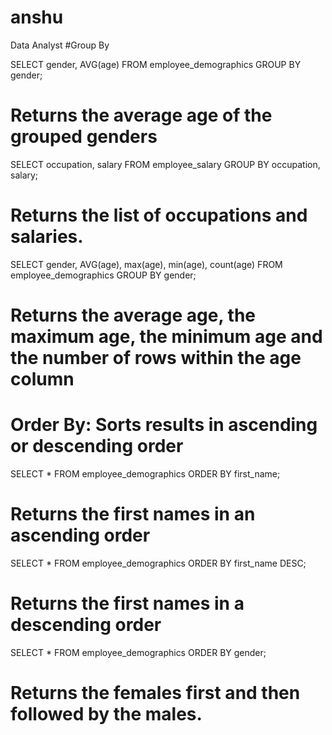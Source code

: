 # anshu
Data Analyst
#Group By

SELECT gender, AVG(age)
FROM employee_demographics
GROUP BY gender;
# Returns the average age of the grouped genders

SELECT occupation, salary
FROM employee_salary
GROUP BY occupation, salary;
# Returns the list of occupations and salaries.

SELECT gender, AVG(age), max(age), min(age), count(age)
FROM employee_demographics
GROUP BY gender;
# Returns the average age, the maximum age, the minimum age and the number of rows within the age column

# Order By: Sorts results in ascending or descending order

SELECT *
FROM employee_demographics
ORDER BY first_name;
# Returns the first names in an ascending order

SELECT *
FROM employee_demographics
ORDER BY first_name DESC;
# Returns the first names in a descending order

SELECT *
FROM employee_demographics
ORDER BY gender;
# Returns the females first and then followed by the males.
